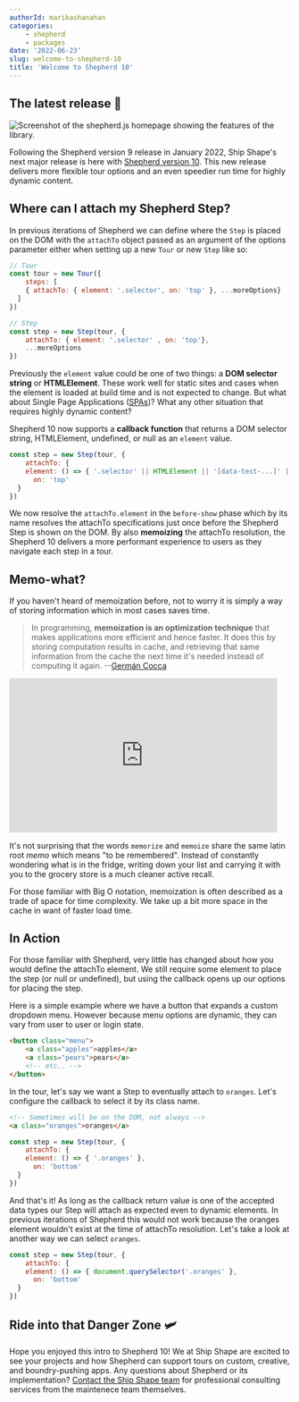 ```yaml
---
authorId: marikashanahan
categories:
    - shepherd
    - packages
date: '2022-06-23'
slug: welcome-to-shepherd-10
title: 'Welcome to Shepherd 10'
---
```


## The latest release 🎉
![Screenshot of the shepherd.js homepage showing the features of the library.](/img/blog/shepherd6-site4.png)

Following the Shepherd version 9 release in January 2022, Ship Shape's next major release is here with [Shepherd version 10](https://github.com/shipshapecode/shepherd). This new release delivers more flexible tour options and an even speedier run time for highly dynamic content. 

## Where can I attach my Shepherd Step?
In previous iterations of Shepherd we can define where the `Step` is placed on the DOM with the `attachTo`  object passed as an argument of the options parameter either when setting up a new `Tour` or new `Step` like so:

```js
// Tour
const tour = new Tour({
	steps: [
    { attachTo: { element: '.selector', on: 'top' }, ...moreOptions}
  ]
})

// Step
const step = new Step(tour, {
	attachTo: { element: '.selector' , on: 'top'},
	...moreOptions
})
```
Previously the `element` value could be one of two things: a **DOM selector string** or **HTMLElement**.  These work well for static sites and cases when the element is loaded at build time and is not expected to change. But what about Single Page Applications ([SPAs](https://developer.mozilla.org/en-US/docs/Glossary/SPA))? What any other situation that requires highly dynamic content?

Shepherd 10 now supports a **callback function** that returns a DOM selector string, HTMLElement, undefined, or null as an `element` value. 

```js
const step = new Step(tour, {
	attachTo: { 
    element: () => { '.selector' || HTMLElement || '[data-test-...]' || undefined || null },
	  on: 'top'
  }
}) 
```

We now resolve the `attachTo.element` in the `before-show` phase which by its name resolves the attachTo specifications just once before the Shepherd Step is shown on the DOM. By also **memoizing** the attachTo resolution, the Shepherd 10 delivers a more performant experience to users as they navigate each step in a tour.

## Memo-what?

If you haven't heard of memoization before, not to worry it is simply a way of storing information which in most cases saves time.

> In programming, **memoization is an optimization technique** that makes applications more efficient and hence faster. It does this by storing computation results in cache, and retrieving that same information from the cache the next time it's needed instead of computing it again. --[Germán Cocca](https://www.freecodecamp.org/news/author/gercocca/)

<iframe src="https://gifer.com/embed/EVRC" width=480 height=276.480 frameBorder="0" allowFullScreen></iframe>

It's not surprising that the words `memorize` and `memoize` share the same latin root *memo* which means "to be remembered". Instead of constantly wondering what is in the fridge, writing down your list and carrying it with you to the grocery store is a much cleaner active recall.

For those familiar with Big O notation, memoization is often described as a trade of space for time complexity. We take up a bit more space in the cache in want of faster load time.

## In Action

For those familiar with Shepherd, very little has changed about how you would define the attachTo element. We still require some element to place the step (or null or undefined), but using the callback opens up our options for placing the step.

Here is a simple example where we have a button that expands a custom dropdown menu. However because menu options are dynamic, they can vary from user to user or login state.
```html
<button class="menu">
	<a class="apples">apples</a>
	<a class="pears">pears</a>
	<!-- etc.. -->
</button>
```
In the tour, let's say we want a Step to eventually attach to `oranges`. Let's configure the callback to select it by its class name.
```html
<!-- Sometimes will be on the DOM, not always -->
<a class="oranges">oranges</a>
```

```js
const step = new Step(tour, {
	attachTo: { 
    element: () => { '.oranges' },
	  on: 'bottom'
  }
}) 
``` 

And that's it! As long as the callback return value is one of the accepted data types our Step will attach as expected even to dynamic elements. In previous iterations of Shepherd this would not work because the oranges element wouldn't exist at the time of attachTo resolution. Let's take a look at another way we can select  `oranges`.

```js
const step = new Step(tour, {
	attachTo: { 
    element: () => { document.querySelector('.oranges' },
	  on: 'bottom'
  }
}) 
``` 

## Ride into that Danger Zone 🛩

Hope you enjoyed this intro to Shepherd 10! We at Ship Shape are excited to see your projects and how Shepherd can support tours on custom, creative, and boundry-pushing apps. Any questions about Shepherd or its implementation? [Contact the Ship Shape team](https://shipshape.io/contact/) for professional consulting services from the maintenece team themselves.
